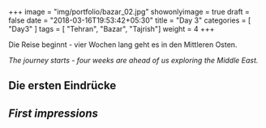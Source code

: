 +++
image = "img/portfolio/bazar_02.jpg"
showonlyimage = true
draft = false
date = "2018-03-16T19:53:42+05:30"
title = "Day 3"
categories = [ "Day3" ]
tags = [ "Tehran", "Bazar", "Tajrish"]
weight = 4
+++

Die Reise beginnt - vier Wochen lang geht es in den Mittleren Osten. 

*The journey starts - four weeks are ahead of us exploring the Middle East.*
<!--more-->

## Die ersten Eindrücke




## *First impressions*


